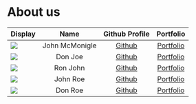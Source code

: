 # About us

Display |      Name      | Github Profile | Portfolio 
--------|:--------------:|:--------------:|:---------:
![](https://via.placeholder.com/100.png?text=Photo) | John McMonigle | [Github](https://github.com/johnmcmonigle) | [Portfolio](docs/team/johnmcmonigle.md)
![](https://via.placeholder.com/100.png?text=Photo) |    Don Joe     | [Github](https://github.com/) | [Portfolio](docs/team/johndoe.md)
![](https://via.placeholder.com/100.png?text=Photo) |    Ron John    | [Github](https://github.com/) | [Portfolio](docs/team/johndoe.md)
![](https://via.placeholder.com/100.png?text=Photo) |    John Roe    | [Github](https://github.com/) | [Portfolio](docs/team/johndoe.md)
![](https://via.placeholder.com/100.png?text=Photo) |    Don Roe     | [Github](https://github.com/) | [Portfolio](docs/team/johndoe.md)
